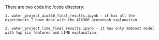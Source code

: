 There are two code inc /code directory:

	1. water_project_aix360_final_results.ipynb - it has all the experiments I have done with the AIX360 protodash explanation.
	
	2. water_project_lime_final_results.ipynb - it has only XGBoost model with top six features and LIME explanation.